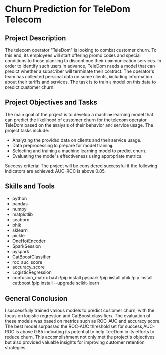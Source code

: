 # Churn Prediction for TeleDom Telecom

## Project Description
The telecom operator "TeleDom" is looking to combat customer churn. To this end, its employees will start offering promo codes and special conditions to those planning to discontinue their communication services. In order to identify such users in advance, TeleDom needs a model that can predict whether a subscriber will terminate their contract. The operator's team has collected personal data on some clients, including information about their tariffs and services. The task is to train a model on this data to predict customer churn.

## Project Objectives and Tasks
The main goal of the project is to develop a machine learning model that can predict the likelihood of customer churn for the telecom operator TeleDom based on the analysis of their behavior and service usage. The project tasks include:
- Analyzing the provided data on clients and their service usage.
- Data preprocessing to prepare for model training.
- Selecting and training a machine learning model to predict churn.
- Evaluating the model's effectiveness using appropriate metrics.

Success criteria:
The project will be considered successful if the following indicators are achieved:
AUC-ROC is above 0.85.

## Skills and Tools
- python
- pandas
- numpy
- matplotlib
- seaborn
- phik
- sklearn
- pickle
- OneHotEncoder
- SparkSession
- pyspark
- CatBoostClassifier
- roc_auc_score
- accuracy_score
- LogisticRegression
- confusion_matrix
bash
!pip install pyspark
!pip install phik
!pip install catboost
!pip install --upgrade scikit-learn


## General Conclusion

I successfully trained various models to predict customer churn, with the focus on logistic regression and CatBoost classifiers. The evaluation of these models was based on metrics such as ROC-AUC and accuracy score. The best model surpassed the ROC-AUC threshold set for success,AUC-ROC is above 0.85 indicating its potential to help TeleDom in its efforts to reduce churn. This accomplishment not only met the project's objectives but also provided valuable insights for improving customer retention strategies.

